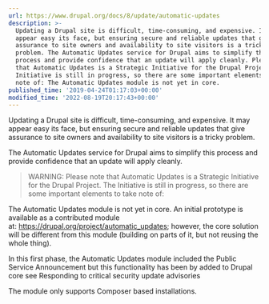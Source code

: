 ```yaml
---
url: https://www.drupal.org/docs/8/update/automatic-updates
description: >-
  Updating a Drupal site is difficult, time-consuming, and expensive. It may
  appear easy its face, but ensuring secure and reliable updates that give
  assurance to site owners and availability to site visitors is a tricky
  problem. The Automatic Updates service for Drupal aims to simplify this
  process and provide confidence that an update will apply cleanly. Please note
  that Automatic Updates is a Strategic Initiative for the Drupal Project. The
  Initiative is still in progress, so there are some important elements to take
  note of: The Automatic Updates module is not yet in core.
published_time: '2019-04-24T01:17:03+00:00'
modified_time: '2022-08-19T20:17:43+00:00'
---
```

Updating a Drupal site is difficult, time-consuming, and expensive. It may appear easy its face, but ensuring secure and reliable updates that give assurance to site owners and availability to site visitors is a tricky problem.

The Automatic Updates service for Drupal aims to simplify this process and provide confidence that an update will apply cleanly.

<!-- note-warning -->
> WARNING: Please note that Automatic Updates is a Strategic Initiative for the Drupal Project. The Initiative is still in progress, so there are some important elements to take note of:


The Automatic Updates module is not yet in core. An initial prototype is available as a contributed module at:&nbsp;https://drupal.org/project/automatic_updates; however, the core solution will be different from this module (building on parts of it, but not reusing the whole thing).


In this first phase, the Automatic Updates module included&nbsp;the Public Service Announcement&nbsp;but this functionality has been by added to Drupal core see&nbsp;Responding to critical security update advisories


The module only supports Composer based&nbsp;installations.